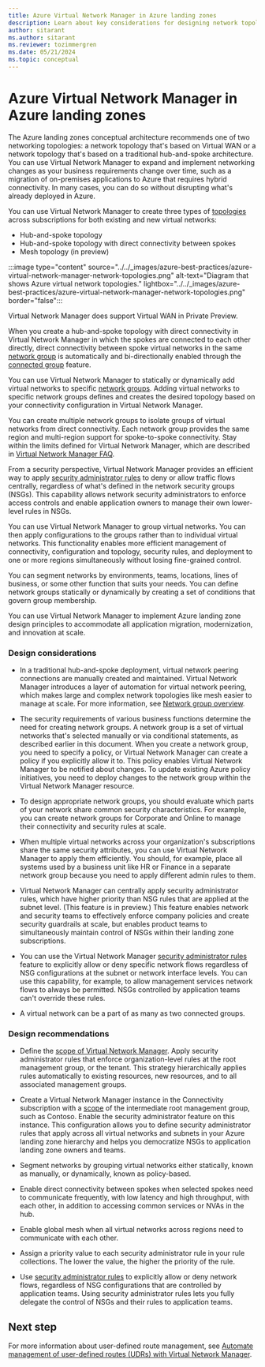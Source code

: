 ```yaml
---
title: Azure Virtual Network Manager in Azure landing zones
description: Learn about key considerations for designing network topologies in Azure with Azure Virtual Network Manager. 
author: sitarant
ms.author: sitarant
ms.reviewer: tozimmergren
ms.date: 05/21/2024
ms.topic: conceptual
---
```


# Azure Virtual Network Manager in Azure landing zones

The Azure landing zones conceptual architecture recommends one of two networking topologies: a network topology that's based on Virtual WAN or a network topology that's based on a traditional hub-and-spoke architecture. You can use Virtual Network Manager to expand and implement networking changes as your business requirements change over time, such as a migration of on-premises applications to Azure that requires hybrid connectivity. In many cases, you can do so without disrupting what's already deployed in Azure.  

You can use Virtual Network Manager to create three types of [topologies](/azure/virtual-network-manager/concept-connectivity-configuration) across subscriptions for both existing and new virtual networks:

- Hub-and-spoke topology
- Hub-and-spoke topology with direct connectivity between spokes
- Mesh topology (in preview)

:::image type="content" source="../../_images/azure-best-practices/azure-virtual-network-manager-network-topologies.png" alt-text="Diagram that shows Azure virtual network topologies." lightbox="../../_images/azure-best-practices/azure-virtual-network-manager-network-topologies.png" border="false":::

Virtual Network Manager does support Virtual WAN in Private Preview.

When you create a hub-and-spoke topology with direct connectivity in Virtual Network Manager in which the spokes are connected to each other directly, direct connectivity between spoke virtual networks in the same [network group](/azure/virtual-network-manager/concept-network-groups) is automatically and bi-directionally enabled through the [connected group](/azure/virtual-network-manager/concept-connectivity-configuration#connected-group) feature.

You can use Virtual Network Manager to statically or dynamically add virtual networks to specific [network groups](/azure/virtual-network-manager/concept-network-groups). Adding virtual networks to specific network groups defines and creates the desired topology based on your connectivity configuration in Virtual Network Manager.

You can create multiple network groups to isolate groups of virtual networks from direct connectivity. Each network group provides the same region and multi-region support for spoke-to-spoke connectivity. Stay within the limits defined for Virtual Network Manager, which are described in [Virtual Network Manager FAQ](/azure/virtual-network-manager/faq#limits).

From a security perspective, Virtual Network Manager provides an efficient way to apply [security administrator rules](/azure/virtual-network-manager/concept-security-admins) to deny or allow traffic flows centrally, regardless of what's defined in the network security groups (NSGs). This capability allows network security administrators to enforce access controls and enable application owners to manage their own lower-level rules in NSGs.

You can use Virtual Network Manager to group virtual networks. You can then apply configurations to the groups rather than to individual virtual networks.
This functionality enables more efficient management of connectivity, configuration and topology, security rules, and deployment to one or more regions simultaneously without losing fine-grained control.

You can segment networks by environments, teams, locations, lines of business, or some other function that suits your needs. You can define network groups statically or dynamically by creating a set of conditions that govern group membership.

You can use Virtual Network Manager to implement Azure landing zone design principles to accommodate all application migration, modernization, and innovation at scale.

### Design considerations

- In a traditional hub-and-spoke deployment, virtual network peering connections are manually created and maintained. Virtual Network Manager introduces a layer of automation for virtual network peering, which makes large and complex network topologies like mesh easier to manage at scale. For more information, see [Network group overview](/azure/virtual-network-manager/concept-network-groups).

- The security requirements of various business functions determine the need for creating network groups. A network group is a set of virtual networks that's selected manually or via conditional statements, as described earlier in this document. When you create a network group, you need to specify a policy, or Virtual Network Manager can create a policy if you explicitly allow it to. This policy enables Virtual Network Manager to be notified about changes. To update existing Azure policy initiatives, you need to deploy changes to the network group within the Virtual Network Manager resource.

- To design appropriate network groups, you should evaluate which parts of your network share common security characteristics. For example, you can create network groups for Corporate and Online to manage their connectivity and security rules at scale.

- When multiple virtual networks across your organization's subscriptions share the same security attributes, you can use Virtual Network Manager to apply them efficiently. You should, for example, place all systems used by a business unit like HR or Finance in a separate network group because you need to apply different admin rules to them.

- Virtual Network Manager can centrally apply security administrator rules, which have higher priority than NSG rules that are applied at the subnet level. (This feature is in preview.) This feature enables network and security teams to effectively enforce company policies and create security guardrails at scale, but enables product teams to simultaneously maintain control of NSGs within their landing zone subscriptions.

- You can use the Virtual Network Manager [security administrator rules](/azure/virtual-network-manager/concept-security-admins) feature to explicitly allow or deny specific network flows regardless of NSG configurations at the subnet or network interface levels. You can use this capability, for example, to allow management services network flows to always be permitted. NSGs controlled by application teams can't override these rules.

- A virtual network can be a part of as many as two connected groups.

### Design recommendations

- Define the [scope of Virtual Network Manager](/azure/virtual-network-manager/concept-network-manager-scope). Apply security administrator rules that enforce organization-level rules at the root management group, or the tenant. This strategy hierarchically applies rules automatically to existing resources, new resources, and to all associated management groups.

- Create a Virtual Network Manager instance in the Connectivity subscription with a [scope](/azure/virtual-network-manager/concept-network-manager-scope) of the intermediate root management group, such as Contoso. Enable the security administrator feature on this instance. This configuration allows you to define security administrator rules that apply across all virtual networks and subnets in your Azure landing zone hierarchy and helps you democratize NSGs to application landing zone owners and teams.

- Segment networks by grouping virtual networks either statically, known as manually, or dynamically, known as policy-based.

- Enable direct connectivity between spokes when selected spokes need to communicate frequently, with low latency and high throughput, with each other, in addition to accessing common services or NVAs in the hub.

- Enable global mesh when all virtual networks across regions need to communicate with each other.  

- Assign a priority value to each security administrator rule in your rule collections. The lower the value, the higher the priority of the rule.

- Use [security administrator rules](/azure/virtual-network-manager/concept-security-admins) to explicitly allow or deny network flows, regardless of NSG configurations that are controlled by application teams. Using security administrator rules lets you fully delegate the control of NSGs and their rules to application teams.

## Next step

For more information about user-defined route management, see [Automate management of user-defined routes (UDRs) with Virtual Network Manager](/azure/virtual-network-manager/concept-user-defined-route).
